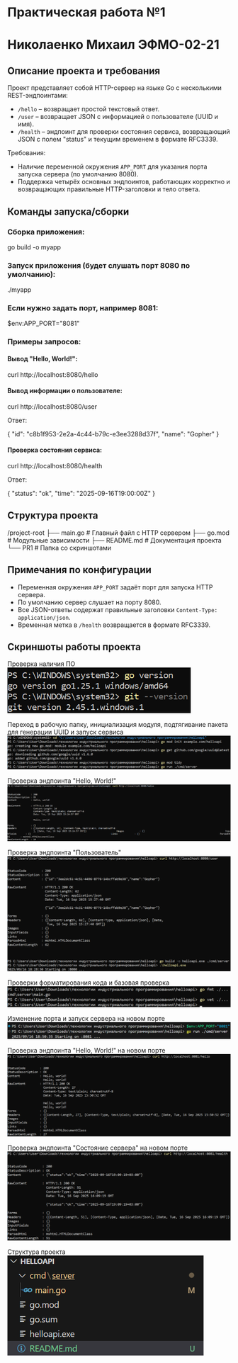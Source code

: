 # Практическая работа №1
# Николаенко Михаил ЭФМО-02-21

## Описание проекта и требования

Проект представляет собой HTTP-сервер на языке Go с несколькими REST-эндпоинтами:

- `/hello` – возвращает простой текстовый ответ.
- `/user` – возвращает JSON с информацией о пользователе (UUID и имя).
- `/health` – эндпоинт для проверки состояния сервиса, возвращающий JSON с полем "status" и текущим временем в формате RFC3339.

Требования:
- Наличие переменной окружения `APP_PORT` для указания порта запуска сервера (по умолчанию 8080).
- Поддержка четырёх основных эндпоинтов, работающих корректно и возвращающих правильные HTTP-заголовки и тело ответа.

## Команды запуска/сборки

### Сборка приложения:

go build -o myapp


### Запуск приложения (будет слушать порт 8080 по умолчанию):

./myapp

### Если нужно задать порт, например 8081:

$env:APP_PORT="8081"


### Примеры запросов:

#### Вывод "Hello, World!":

curl http://localhost:8080/hello


#### Вывод информации о пользователе:

curl http://localhost:8080/user


Ответ:

{
"id": "c8b1f953-2e2a-4c44-b79c-e3ee3288d37f", "name": "Gopher"
}


#### Проверка состояния сервиса:

curl http://localhost:8080/health


Ответ:

{
"status": "ok",
"time": "2025-09-16T19:00:00Z"
}


## Структура проекта

/project-root
├── main.go # Главный файл с HTTP сервером
├── go.mod # Модульные зависимости
├── README.md # Документация проекта
└── PR1 # Папка со скриншотами

## Примечания по конфигурации

- Переменная окружения `APP_PORT` задаёт порт для запуска HTTP сервера.
- По умолчанию сервер слушает на порту 8080.
- Все JSON-ответы содержат правильные заголовки `Content-Type: application/json`.
- Временная метка в `/health` возвращается в формате RFC3339.

## Скриншоты работы проекта

Проверка наличия ПО
![фото1](./PR1/Screenshot_1.png)

Переход в рабочую папку, инициализация модуля, подтягивание пакета для генерации UUID и запуск сервиса
![фото2](./PR1/Screenshot_2.png)

Проверка эндпоинта "Hello, World!"
![фото3](./PR1/Screenshot_3.png)

Проверка эндпоинта "Пользователь"
![фото4](./PR1/Screenshot_4.png)

Проверки форматирования кода и базовая проверка
![фото5](./PR1/Screenshot_5.png)

Изменение порта и запуск сервера на новом порте
![фото6](./PR1/Screenshot_6.png)

Проверка эндпоинта "Hello, World!" на новом порте
![фото7](./PR1/Screenshot_7.png)

Проверка эндпоинта "Состояние сервера" на новом порте
![фото8](./PR1/Screenshot_8.png)

Структура проекта
![фото9](./PR1/Screenshot_9.png)